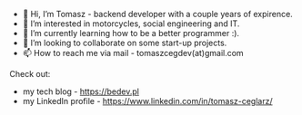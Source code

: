 - 👋 Hi, I’m Tomasz - backend developer with a couple years of expirence.
- 👀 I’m interested in motorcycles, social engineering and IT.
- 🌱 I’m currently learning how to be a better programmer :).
- 💞️ I’m looking to collaborate on some start-up projects.
- 📫 How to reach me via mail - tomaszcegdev(at)gmail.com

Check out:
 - my tech blog - https://bedev.pl
 - my LinkedIn profile - https://www.linkedin.com/in/tomasz-ceglarz/

<!---
bedev-pl/bedev-pl is a ✨ special ✨ repository because its `README.md` (this file) appears on your GitHub profile.
You can click the Preview link to take a look at your changes.
--->

